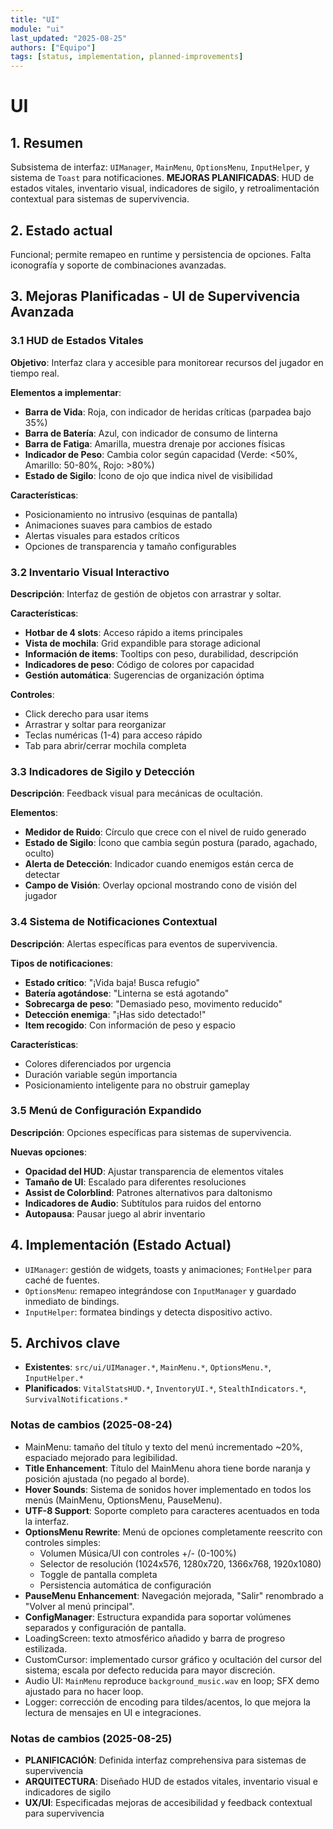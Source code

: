 ```yaml
---
title: "UI"
module: "ui"
last_updated: "2025-08-25"
authors: ["Equipo"]
tags: [status, implementation, planned-improvements]
---
```


# UI

## 1. Resumen
Subsistema de interfaz: `UIManager`, `MainMenu`, `OptionsMenu`, `InputHelper`, y sistema de `Toast` para notificaciones. **MEJORAS PLANIFICADAS**: HUD de estados vitales, inventario visual, indicadores de sigilo, y retroalimentación contextual para sistemas de supervivencia.

## 2. Estado actual
Funcional; permite remapeo en runtime y persistencia de opciones. Falta iconografía y soporte de combinaciones avanzadas.

## 3. Mejoras Planificadas - UI de Supervivencia Avanzada

### 3.1 HUD de Estados Vitales
**Objetivo**: Interfaz clara y accesible para monitorear recursos del jugador en tiempo real.

**Elementos a implementar**:
- **Barra de Vida**: Roja, con indicador de heridas críticas (parpadea bajo 35%)
- **Barra de Batería**: Azul, con indicador de consumo de linterna
- **Barra de Fatiga**: Amarilla, muestra drenaje por acciones físicas
- **Indicador de Peso**: Cambia color según capacidad (Verde: <50%, Amarillo: 50-80%, Rojo: >80%)
- **Estado de Sigilo**: Ícono de ojo que indica nivel de visibilidad

**Características**:
- Posicionamiento no intrusivo (esquinas de pantalla)
- Animaciones suaves para cambios de estado
- Alertas visuales para estados críticos
- Opciones de transparencia y tamaño configurables

### 3.2 Inventario Visual Interactivo
**Descripción**: Interfaz de gestión de objetos con arrastrar y soltar.

**Características**:
- **Hotbar de 4 slots**: Acceso rápido a items principales
- **Vista de mochila**: Grid expandible para storage adicional
- **Información de items**: Tooltips con peso, durabilidad, descripción
- **Indicadores de peso**: Código de colores por capacidad
- **Gestión automática**: Sugerencias de organización óptima

**Controles**:
- Click derecho para usar items
- Arrastrar y soltar para reorganizar
- Teclas numéricas (1-4) para acceso rápido
- Tab para abrir/cerrar mochila completa

### 3.3 Indicadores de Sigilo y Detección
**Descripción**: Feedback visual para mecánicas de ocultación.

**Elementos**:
- **Medidor de Ruido**: Círculo que crece con el nivel de ruido generado
- **Estado de Sigilo**: Ícono que cambia según postura (parado, agachado, oculto)
- **Alerta de Detección**: Indicador cuando enemigos están cerca de detectar
- **Campo de Visión**: Overlay opcional mostrando cono de visión del jugador

### 3.4 Sistema de Notificaciones Contextual
**Descripción**: Alertas específicas para eventos de supervivencia.

**Tipos de notificaciones**:
- **Estado crítico**: "¡Vida baja! Busca refugio"
- **Batería agotándose**: "Linterna se está agotando"
- **Sobrecarga de peso**: "Demasiado peso, movimento reducido"
- **Detección enemiga**: "¡Has sido detectado!"
- **Item recogido**: Con información de peso y espacio

**Características**:
- Colores diferenciados por urgencia
- Duración variable según importancia
- Posicionamiento inteligente para no obstruir gameplay

### 3.5 Menú de Configuración Expandido
**Descripción**: Opciones específicas para sistemas de supervivencia.

**Nuevas opciones**:
- **Opacidad del HUD**: Ajustar transparencia de elementos vitales
- **Tamaño de UI**: Escalado para diferentes resoluciones
- **Assist de Colorblind**: Patrones alternativos para daltonismo
- **Indicadores de Audio**: Subtítulos para ruidos del entorno
- **Autopausa**: Pausar juego al abrir inventario

## 4. Implementación (Estado Actual)
- `UIManager`: gestión de widgets, toasts y animaciones; `FontHelper` para caché de fuentes.
- `OptionsMenu`: remapeo integrándose con `InputManager` y guardado inmediato de bindings.
- `InputHelper`: formatea bindings y detecta dispositivo activo.

## 5. Archivos clave
- **Existentes**: `src/ui/UIManager.*`, `MainMenu.*`, `OptionsMenu.*`, `InputHelper.*`
- **Planificados**: `VitalStatsHUD.*`, `InventoryUI.*`, `StealthIndicators.*`, `SurvivalNotifications.*`

### Notas de cambios (2025-08-24)
- MainMenu: tamaño del título y texto del menú incrementado ~20%, espaciado mejorado para legibilidad.
- **Title Enhancement**: Título del MainMenu ahora tiene borde naranja y posición ajustada (no pegado al borde).
- **Hover Sounds**: Sistema de sonidos hover implementado en todos los menús (MainMenu, OptionsMenu, PauseMenu).
- **UTF-8 Support**: Soporte completo para caracteres acentuados en toda la interfaz.
- **OptionsMenu Rewrite**: Menú de opciones completamente reescrito con controles simples:
  - Volumen Música/UI con controles +/- (0-100%)
  - Selector de resolución (1024x576, 1280x720, 1366x768, 1920x1080)
  - Toggle de pantalla completa
  - Persistencia automática de configuración
- **PauseMenu Enhancement**: Navegación mejorada, "Salir" renombrado a "Volver al menú principal".
- **ConfigManager**: Estructura expandida para soportar volúmenes separados y configuración de pantalla.
- LoadingScreen: texto atmosférico añadido y barra de progreso estilizada.
- CustomCursor: implementado cursor gráfico y ocultación del cursor del sistema; escala por defecto reducida para mayor discreción.
- Audio UI: `MainMenu` reproduce `background_music.wav` en loop; SFX demo ajustado para no hacer loop.
- Logger: corrección de encoding para tildes/acentos, lo que mejora la lectura de mensajes en UI e integraciones.

### Notas de cambios (2025-08-25)
- **PLANIFICACIÓN**: Definida interfaz comprehensiva para sistemas de supervivencia
- **ARQUITECTURA**: Diseñado HUD de estados vitales, inventario visual e indicadores de sigilo
- **UX/UI**: Especificadas mejoras de accesibilidad y feedback contextual para supervivencia
